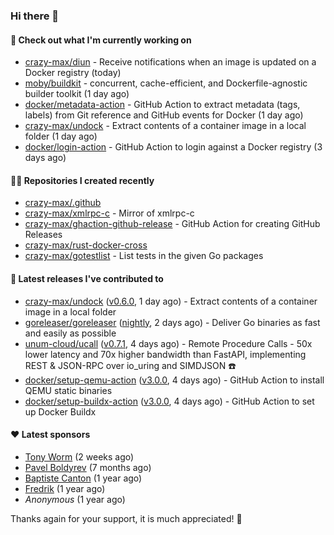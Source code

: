 ### Hi there 👋

#### 👷 Check out what I'm currently working on

- [crazy-max/diun](https://github.com/crazy-max/diun) - Receive notifications when an image is updated on a Docker registry (today)
- [moby/buildkit](https://github.com/moby/buildkit) - concurrent, cache-efficient, and Dockerfile-agnostic builder toolkit (1 day ago)
- [docker/metadata-action](https://github.com/docker/metadata-action) - GitHub Action to extract metadata (tags, labels) from Git reference and GitHub events for Docker (1 day ago)
- [crazy-max/undock](https://github.com/crazy-max/undock) - Extract contents of a container image in a local folder (1 day ago)
- [docker/login-action](https://github.com/docker/login-action) - GitHub Action to login against a Docker registry (3 days ago)

#### 👨‍💻 Repositories I created recently

- [crazy-max/.github](https://github.com/crazy-max/.github)
- [crazy-max/xmlrpc-c](https://github.com/crazy-max/xmlrpc-c) - Mirror of xmlrpc-c
- [crazy-max/ghaction-github-release](https://github.com/crazy-max/ghaction-github-release) - GitHub Action for creating GitHub Releases
- [crazy-max/rust-docker-cross](https://github.com/crazy-max/rust-docker-cross)
- [crazy-max/gotestlist](https://github.com/crazy-max/gotestlist) - List tests in the given Go packages

#### 🚀 Latest releases I've contributed to

- [crazy-max/undock](https://github.com/crazy-max/undock) ([v0.6.0](https://github.com/crazy-max/undock/releases/tag/v0.6.0), 1 day ago) - Extract contents of a container image in a local folder
- [goreleaser/goreleaser](https://github.com/goreleaser/goreleaser) ([nightly](https://github.com/goreleaser/goreleaser/releases/tag/nightly), 2 days ago) - Deliver Go binaries as fast and easily as possible
- [unum-cloud/ucall](https://github.com/unum-cloud/ucall) ([v0.7.1](https://github.com/unum-cloud/ucall/releases/tag/v0.7.1), 4 days ago) - Remote Procedure Calls  - 50x lower latency and 70x higher bandwidth than FastAPI, implementing REST &amp; JSON-RPC over io_uring and SIMDJSON ☎️
- [docker/setup-qemu-action](https://github.com/docker/setup-qemu-action) ([v3.0.0](https://github.com/docker/setup-qemu-action/releases/tag/v3.0.0), 4 days ago) - GitHub Action to install QEMU static binaries
- [docker/setup-buildx-action](https://github.com/docker/setup-buildx-action) ([v3.0.0](https://github.com/docker/setup-buildx-action/releases/tag/v3.0.0), 4 days ago) - GitHub Action to set up Docker Buildx

#### ❤️ Latest sponsors
- [Tony Worm](https://github.com/verdverm) (2 weeks ago)
- [Pavel Boldyrev](https://github.com/bpg) (7 months ago)
- [Baptiste Canton](https://github.com/batmac) (1 year ago)
- [Fredrik](https://github.com/fredrikscode) (1 year ago)
- _Anonymous_ (1 year ago)

Thanks again for your support, it is much appreciated! 🙏
